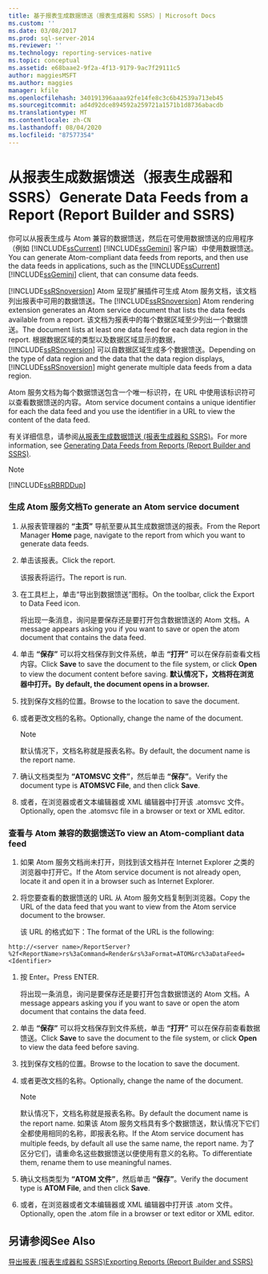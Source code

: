 ```yaml
---
title: 基于报表生成数据馈送（报表生成器和 SSRS）| Microsoft Docs
ms.custom: ''
ms.date: 03/08/2017
ms.prod: sql-server-2014
ms.reviewer: ''
ms.technology: reporting-services-native
ms.topic: conceptual
ms.assetid: e68baae2-9f2a-4f13-9179-9ac7f29111c5
author: maggiesMSFT
ms.author: maggies
manager: kfile
ms.openlocfilehash: 340191396aaaa92fe14fe8c3c6b42539a713eb45
ms.sourcegitcommit: ad4d92dce894592a259721a1571b1d8736abacdb
ms.translationtype: MT
ms.contentlocale: zh-CN
ms.lasthandoff: 08/04/2020
ms.locfileid: "87577354"
---
```

# <a name="generate-data-feeds-from-a-report-report-builder-and-ssrs"></a><span data-ttu-id="bf4c7-102">从报表生成数据馈送（报表生成器和 SSRS）</span><span class="sxs-lookup"><span data-stu-id="bf4c7-102">Generate Data Feeds from a Report (Report Builder and SSRS)</span></span>
  <span data-ttu-id="bf4c7-103">你可以从报表生成与 Atom 兼容的数据馈送，然后在可使用数据馈送的应用程序（例如 [!INCLUDE[ssCurrent](../../includes/sscurrent-md.md)] [!INCLUDE[ssGemini](../../includes/ssgemini-md.md)] 客户端）中使用数据馈送。</span><span class="sxs-lookup"><span data-stu-id="bf4c7-103">You can generate Atom-compliant data feeds from reports, and then use the data feeds in applications, such as the [!INCLUDE[ssCurrent](../../includes/sscurrent-md.md)] [!INCLUDE[ssGemini](../../includes/ssgemini-md.md)] client, that can consume data feeds.</span></span>  
  
 <span data-ttu-id="bf4c7-104">[!INCLUDE[ssRSnoversion](../../includes/ssrsnoversion-md.md)] Atom 呈现扩展插件可生成 Atom 服务文档，该文档列出报表中可用的数据馈送。</span><span class="sxs-lookup"><span data-stu-id="bf4c7-104">The [!INCLUDE[ssRSnoversion](../../includes/ssrsnoversion-md.md)] Atom rendering extension generates an Atom service document that lists the data feeds available from a report.</span></span> <span data-ttu-id="bf4c7-105">该文档为报表中的每个数据区域至少列出一个数据馈送。</span><span class="sxs-lookup"><span data-stu-id="bf4c7-105">The document lists at least one data feed for each data region in the report.</span></span> <span data-ttu-id="bf4c7-106">根据数据区域的类型以及数据区域显示的数据， [!INCLUDE[ssRSnoversion](../../includes/ssrsnoversion-md.md)] 可以自数据区域生成多个数据馈送。</span><span class="sxs-lookup"><span data-stu-id="bf4c7-106">Depending on the type of data region and the data that the data region displays, [!INCLUDE[ssRSnoversion](../../includes/ssrsnoversion-md.md)] might generate multiple data feeds from a data region.</span></span>  
  
 <span data-ttu-id="bf4c7-107">Atom 服务文档为每个数据馈送包含一个唯一标识符，在 URL 中使用该标识符可以查看数据馈送的内容。</span><span class="sxs-lookup"><span data-stu-id="bf4c7-107">Atom service document contains a unique identifier for each the data feed and you use the identifier in a URL to view the content of the data feed.</span></span>  
  
 <span data-ttu-id="bf4c7-108">有关详细信息，请参阅[从报表生成数据馈送 &#40;报表生成器和 SSRS&#41;](generating-data-feeds-from-reports-report-builder-and-ssrs.md)。</span><span class="sxs-lookup"><span data-stu-id="bf4c7-108">For more information, see [Generating Data Feeds from Reports &#40;Report Builder and SSRS&#41;](generating-data-feeds-from-reports-report-builder-and-ssrs.md).</span></span>  
  
> [!NOTE]  
>  [!INCLUDE[ssRBRDDup](../../includes/ssrbrddup-md.md)]  
  
### <a name="to-generate-an-atom-service-document"></a><span data-ttu-id="bf4c7-109">生成 Atom 服务文档</span><span class="sxs-lookup"><span data-stu-id="bf4c7-109">To generate an Atom service document</span></span>  
  
1.  <span data-ttu-id="bf4c7-110">从报表管理器的 **“主页”** 导航至要从其生成数据馈送的报表。</span><span class="sxs-lookup"><span data-stu-id="bf4c7-110">From the Report Manager **Home** page, navigate to the report from which you want to generate data feeds.</span></span>  
  
2.  <span data-ttu-id="bf4c7-111">单击该报表。</span><span class="sxs-lookup"><span data-stu-id="bf4c7-111">Click the report.</span></span>  
  
     <span data-ttu-id="bf4c7-112">该报表将运行。</span><span class="sxs-lookup"><span data-stu-id="bf4c7-112">The report is run.</span></span>  
  
3.  <span data-ttu-id="bf4c7-113">在工具栏上，单击“导出到数据馈送”图标。</span><span class="sxs-lookup"><span data-stu-id="bf4c7-113">On the toolbar, click the Export to Data Feed icon.</span></span>  
  
     <span data-ttu-id="bf4c7-114">将出现一条消息，询问是要保存还是要打开包含数据馈送的 Atom 文档。</span><span class="sxs-lookup"><span data-stu-id="bf4c7-114">A message appears asking you if you want to save or open the atom document that contains the data feed.</span></span>  
  
4.  <span data-ttu-id="bf4c7-115">单击 **“保存”** 可以将文档保存到文件系统，单击 **“打开”** 可以在保存前查看文档内容。</span><span class="sxs-lookup"><span data-stu-id="bf4c7-115">Click **Save** to save the document to the file system, or click **Open** to view the document content before saving.</span></span> <span data-ttu-id="bf4c7-116">**默认情况下，文档将在浏览器中打开。**</span><span class="sxs-lookup"><span data-stu-id="bf4c7-116">**By default, the document opens in a browser.**</span></span>  
  
5.  <span data-ttu-id="bf4c7-117">找到保存文档的位置。</span><span class="sxs-lookup"><span data-stu-id="bf4c7-117">Browse to the location to save the document.</span></span>  
  
6.  <span data-ttu-id="bf4c7-118">或者更改文档的名称。</span><span class="sxs-lookup"><span data-stu-id="bf4c7-118">Optionally, change the name of the document.</span></span>  
  
    > [!NOTE]  
    >  <span data-ttu-id="bf4c7-119">默认情况下，文档名称就是报表名称。</span><span class="sxs-lookup"><span data-stu-id="bf4c7-119">By default, the document name is the report name.</span></span>  
  
7.  <span data-ttu-id="bf4c7-120">确认文档类型为 **“ATOMSVC 文件”**，然后单击 **“保存”**。</span><span class="sxs-lookup"><span data-stu-id="bf4c7-120">Verify the document type is **ATOMSVC File**, and then click **Save**.</span></span>  
  
8.  <span data-ttu-id="bf4c7-121">或者，在浏览器或者文本编辑器或 XML 编辑器中打开该 .atomsvc 文件。</span><span class="sxs-lookup"><span data-stu-id="bf4c7-121">Optionally, open the .atomsvc file in a browser or text or XML editor.</span></span>  
  
### <a name="to-view-an-atom-compliant-data-feed"></a><span data-ttu-id="bf4c7-122">查看与 Atom 兼容的数据馈送</span><span class="sxs-lookup"><span data-stu-id="bf4c7-122">To view an Atom-compliant data feed</span></span>  
  
1.  <span data-ttu-id="bf4c7-123">如果 Atom 服务文档尚未打开，则找到该文档并在 Internet Explorer 之类的浏览器中打开它。</span><span class="sxs-lookup"><span data-stu-id="bf4c7-123">If the Atom service document is not already open, locate it and open it in a browser such as Internet Explorer.</span></span>  
  
2.  <span data-ttu-id="bf4c7-124">将您要查看的数据馈送的 URL 从 Atom 服务文档复制到浏览器。</span><span class="sxs-lookup"><span data-stu-id="bf4c7-124">Copy the URL of the data feed that you want to view from the Atom service document to the browser.</span></span>  
  
     <span data-ttu-id="bf4c7-125">该 URL 的格式如下：</span><span class="sxs-lookup"><span data-stu-id="bf4c7-125">The format of the URL is the following:</span></span>  
  
 `http://<server name>/ReportServer?%2f<ReportName>rs%3aCommand=Render&rs%3aFormat=ATOM&rc%3aDataFeed=<Identifier>`  
  
1.  <span data-ttu-id="bf4c7-126">按 Enter。</span><span class="sxs-lookup"><span data-stu-id="bf4c7-126">Press ENTER.</span></span>  
  
     <span data-ttu-id="bf4c7-127">将出现一条消息，询问是要保存还是要打开包含数据馈送的 Atom 文档。</span><span class="sxs-lookup"><span data-stu-id="bf4c7-127">A message appears asking you if you want to save or open the atom document that contains the data feed.</span></span>  
  
2.  <span data-ttu-id="bf4c7-128">单击 **“保存”** 可以将文档保存到文件系统，单击 **“打开”** 可以在保存前查看数据馈送。</span><span class="sxs-lookup"><span data-stu-id="bf4c7-128">Click **Save** to save the document to the file system, or click **Open** to view the data feed before saving.</span></span>  
  
3.  <span data-ttu-id="bf4c7-129">找到保存文档的位置。</span><span class="sxs-lookup"><span data-stu-id="bf4c7-129">Browse to the location to save the document.</span></span>  
  
4.  <span data-ttu-id="bf4c7-130">或者更改文档的名称。</span><span class="sxs-lookup"><span data-stu-id="bf4c7-130">Optionally, change the name of the document.</span></span>  
  
    > [!NOTE]  
    >  <span data-ttu-id="bf4c7-131">默认情况下，文档名称就是报表名称。</span><span class="sxs-lookup"><span data-stu-id="bf4c7-131">By default the document name is the report name.</span></span> <span data-ttu-id="bf4c7-132">如果该 Atom 服务文档具有多个数据馈送，默认情况下它们全都使用相同的名称，即报表名称。</span><span class="sxs-lookup"><span data-stu-id="bf4c7-132">If the Atom service document has multiple feeds, by default all use the same name, the report name.</span></span> <span data-ttu-id="bf4c7-133">为了区分它们，请重命名这些数据馈送以便使用有意义的名称。</span><span class="sxs-lookup"><span data-stu-id="bf4c7-133">To differentiate them, rename them to use meaningful names.</span></span>  
  
5.  <span data-ttu-id="bf4c7-134">确认文档类型为 **“ATOM 文件”**，然后单击 **“保存”**。</span><span class="sxs-lookup"><span data-stu-id="bf4c7-134">Verify the document type is **ATOM File**, and then click **Save**.</span></span>  
  
6.  <span data-ttu-id="bf4c7-135">或者，在浏览器或者文本编辑器或 XML 编辑器中打开该 .atom 文件。</span><span class="sxs-lookup"><span data-stu-id="bf4c7-135">Optionally, open the .atom file in a browser or text editor or XML editor.</span></span>  
  
## <a name="see-also"></a><span data-ttu-id="bf4c7-136">另请参阅</span><span class="sxs-lookup"><span data-stu-id="bf4c7-136">See Also</span></span>  
 [<span data-ttu-id="bf4c7-137">导出报表 &#40;报表生成器和 SSRS&#41;</span><span class="sxs-lookup"><span data-stu-id="bf4c7-137">Exporting Reports &#40;Report Builder and SSRS&#41;</span></span>](export-reports-report-builder-and-ssrs.md)  
  
  
